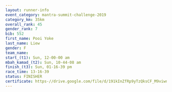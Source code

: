 ```yaml
---
layout: runner-info 
event_category: mantra-summit-challenge-2019 
category_km: 35km 
overall_rank: 45
gender_rank: 7
bib: 552
first_name: Pooi Yoke
last_name: Liew
gender: F
team_name: 
start_(t1): Sun, 12-00-00 am
mbah_kamad_(t2): Sun, 10-44-08 am
finish_(t3): Sun, 01-16-39 pm
race_time: 13-16-39
status: FINISHER
certificate: https-//drive.google.com/file/d/191kInZfRp9yTzQksCF_M9viwnybctsN5/view?usp=sharing
---
```

